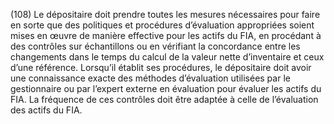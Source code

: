 (108) Le dépositaire doit prendre toutes les mesures nécessaires pour faire en sorte que des politiques et procédures d’évaluation appropriées soient mises en œuvre de manière effective pour les actifs du FIA, en procédant à des contrôles sur échantillons ou en vérifiant la concordance entre les changements dans le temps du calcul de la valeur nette d’inventaire et ceux d’une référence. Lorsqu’il établit ses procédures, le dépositaire doit avoir une connaissance exacte des méthodes d’évaluation utilisées par le gestionnaire ou par l’expert externe en évaluation pour évaluer les actifs du FIA. La fréquence de ces contrôles doit être adaptée à celle de l’évaluation des actifs du FIA.